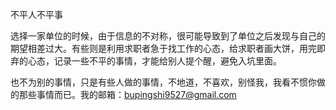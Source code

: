 不平人不平事

选择一家单位的时候，由于信息的不对称，很可能导致到了单位之后发现与自己的期望相差过大。有些则是利用求职者急于找工作的心态，给求职者画大饼，用完即弃的心态，记录一些不平的事情，才能给别人提个醒，避免入坑里面。

也不为别的事情，只是有些人做的事情，不地道，不喜欢，别怪我，我看不惯你做的那些事情而已。我的邮箱：bupingshi9527@gmail.com
